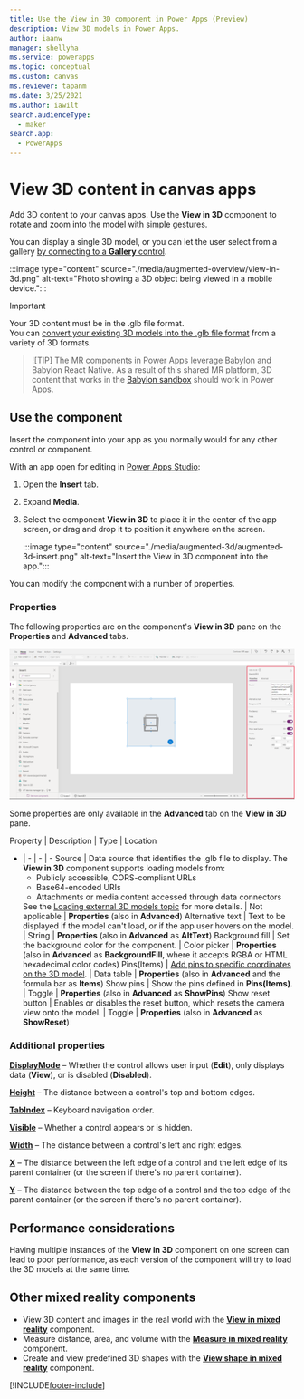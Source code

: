 ```yaml
---
title: Use the View in 3D component in Power Apps (Preview)
description: View 3D models in Power Apps.
author: iaanw
manager: shellyha
ms.service: powerapps
ms.topic: conceptual
ms.custom: canvas
ms.reviewer: tapanm
ms.date: 3/25/2021
ms.author: iawilt
search.audienceType: 
  - maker
search.app: 
  - PowerApps
---
```


# View 3D content in canvas apps

Add 3D content to your canvas apps. Use the **View in 3D** component to rotate and zoom into the model with simple gestures.

You can display a single 3D model, or you can let the user select from a gallery [by connecting to a **Gallery** control](#define-where-the-3d-content-is-stored).

:::image type="content" source="./media/augmented-overview/view-in-3d.png" alt-text="Photo showing a 3D object being viewed in a mobile device.":::


> [!IMPORTANT]
> Your 3D content must be in the .glb file format.  
> You can [convert your existing 3D models into the .glb file format](/dynamics365/mixed-reality/guides/3d-content-guidelines/) from a variety of 3D formats.

>![TIP]
>The MR components in Power Apps leverage Babylon and Babylon React Native. As a result of this shared MR platform, 3D content that works in the [Babylon sandbox](https://sandbox.babylonjs.com/) should work in Power Apps. 


## Use the component

Insert the component into your app as you normally would for any other control or component.

With an app open for editing in [Power Apps Studio](https://create.powerapps.com):

1. Open the **Insert** tab.
2. Expand **Media**.
3. Select the component **View in 3D** to place it in the center of the app screen, or drag and drop it to position it anywhere on the screen.


    :::image type="content" source="./media/augmented-3d/augmented-3d-insert.png" alt-text="Insert the View in 3D component into the app.":::


You can modify the component with a number of properties.

### Properties

The following properties are on the component's **View in 3D** pane on the **Properties** and **Advanced** tabs.

<fix>![Properties on the component's View in 3D pane](./media/augmented-3d/augmented-3d-viewer-controls.png "Properties on the component's View in 3D pane")

Some properties are only available in the **Advanced** tab on the **View in 3D** pane.

Property | Description | Type | Location
- | - | - | -
Source | Data source that identifies the .glb file to display. The **View in 3D** component supports loading models from:<br/><ul><li>Publicly accessible, CORS-compliant URLs</li><li>Base64-encoded URIs</li><li>Attachments or media content accessed through data connectors</li></ul>See the [Loading external 3D models topic](mixed-reality-component-view-3d-store.md) for more details. | Not applicable | **Properties** (also in **Advanced**)
Alternative text | Text to be displayed if the model can't load, or if the app user hovers on the model. | String | **Properties** (also in **Advanced** as **AltText**)
Background fill | Set the background color for the component. | Color picker | **Properties** (also in **Advanced** as **BackgroundFill**, where it accepts RGBA or HTML hexadecimal color codes)
Pins(Items) | [Add pins to specific coordinates on the 3D model](mixed-reality-add-pins-3d-model.md). | Data table | **Properties** (also in **Advanced** and the formula bar as **Items**)
Show pins | Show the pins defined in **Pins(Items)**. | Toggle | **Properties** (also in **Advanced** as **ShowPins**)
Show reset button | Enables or disables the reset button, which resets the camera view onto the model. | Toggle | **Properties** (also in **Advanced** as **ShowReset**)

### Additional properties

**[DisplayMode](./controls/properties-core.md)** – Whether the control allows user input (**Edit**), only displays data (**View**), or is disabled (**Disabled**).

**[Height](./controls/properties-size-location.md)** – The distance between a control's top and bottom edges.

**[TabIndex](./controls/properties-accessibility.md)** – Keyboard navigation order.

**[Visible](./controls/properties-core.md)** – Whether a control appears or is hidden.

**[Width](./controls/properties-size-location.md)** – The distance between a control's left and right edges.

**[X](./controls/properties-size-location.md)** – The distance between the left edge of a control and the left edge of its parent container (or the screen if there's no parent container).

**[Y](./controls/properties-size-location.md)** – The distance between the top edge of a control and the top edge of the parent container (or the screen if there's no parent container).



## Performance considerations

Having multiple instances of the **View in 3D** component on one screen can lead to poor performance, as each version of the component will try to load the 3D models at the same time. 



## Other mixed reality components

- View 3D content and images in the real world with the **[View in mixed reality](mixed-reality-component-view-mr.md)** component.
- Measure distance, area, and volume with the **[Measure in mixed reality](mixed-reality-component-measure-distance.md)** component.
- Create and view predefined 3D shapes with the **[View shape in mixed reality](mixed-reality-component-view-shape.md)** component.


[!INCLUDE[footer-include](../../includes/footer-banner.md)]
